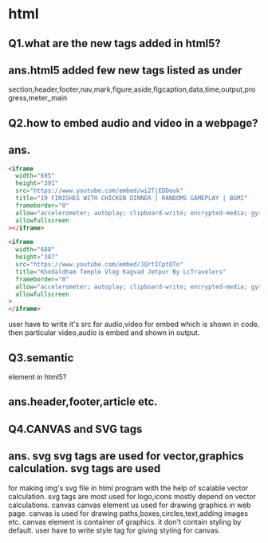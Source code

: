 # html

## Q1.what are the new tags added in html5?

## ans.html5 added few new tags listed as under

section,header,footer,nav,mark,figure,aside,figcaption,data,time,output,progress,meter,,main

## Q2.how to embed audio and video in a webpage?

## ans.

```html
<iframe
  width="695"
  height="391"
  src="https://www.youtube.com/embed/wi2TjEDDeuk"
  title="19 FINISHES WITH CHICKEN DINNER | RANDOMS GAMEPLAY | BGMI"
  frameborder="0"
  allow="accelerometer; autoplay; clipboard-write; encrypted-media; gyroscope; picture-in-picture; web-share"
  allowfullscreen
></iframe>
```

```html
<iframe
  width="688"
  height="387"
  src="https://www.youtube.com/embed/JQrtICptQTo"
  title="Khodaldham Temple Vlog Kagvad Jetpur By LcTravelers"
  frameborder="0"
  allow="accelerometer; autoplay; clipboard-write; encrypted-media; gyroscope; picture-in-picture; web-share"
  allowfullscreen
>
</iframe>
```

user have to write it's src for audio,video for embed which is shown in
code. then particular video,audio is embed and shown in output.

## Q3.semantic

element in html5?

## ans.header,footer,article etc.

## Q4.CANVAS and SVG tags

## ans. svg svg tags are used for vector,graphics calculation. svg tags are used

for making img's svg file in html program with the help of scalable vector
calculation. svg tags are most used for logo,icons mostly depend on vector
calculations. canvas canvas element us used for drawing graphics in web page.
canvas is used for drawing paths,boxes,circles,text,adding images etc. canvas
element is container of graphics. it don't contain styling by default. user have
to write style tag for giving styling for canvas.
